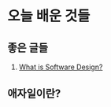 # 오늘 배운 것들

## 좋은 글들
1. [What is Software Design?](http://web.archive.org/web/20080803072849/www.biwa.ne.jp/~mmura/SoftwareDevelopment/WhatIsSoftwareDesignJ.html)

## 애자일이란?
